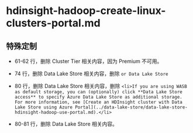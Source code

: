 # hdinsight-hadoop-create-linux-clusters-portal.md

## 特殊定制

* 61-62 行，删除 Cluster Tier 相关内容，因为 Premium 不可用。

* 74 行，删除 Data Lake Store 相关内容，删除 `or Data Lake Store`

* 80 行，删除 Data Lake Store 相关内容，删除 `<li>If you are using WASB as default storage, you can (optionally) click **Data Lake Store access** to specify Azure Data Lake Store as additional storage. For more information, see [Create an HDInsight cluster with Data Lake Store using Azure Portal](../data-lake-store/data-lake-store-hdinsight-hadoop-use-portal.md).</li>`

* 80-81 行，删除 Data Lake Store 相关内容。